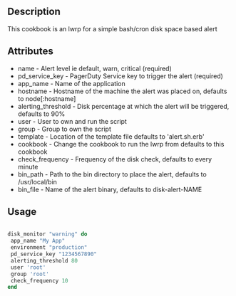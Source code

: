Description
----------

This cookbook is an lwrp for a simple bash/cron disk space based alert


Attributes
----------

* name - Alert level ie default, warn, critical (required)
* pd_service_key - PagerDuty Service key to trigger the alert (required)
* app_name - Name of the application
* hostname - Hostname of the machine the alert was placed on, defaults to node[:hostname]
* alerting_threshold - Disk percentage at which the alert will be triggered, defaults to 90%
* user - User to own and run the script 
* group - Group to own the script
* template - Location of the template file defaults to 'alert.sh.erb'
* cookbook - Change the cookbook to run the lwrp from defaults to this cookbook
* check_frequency - Frequency of the disk check, defaults to every minute
* bin_path - Path to the bin directory to place the alert, defaults to /usr/local/bin
* bin_file -  Name of the alert binary, defaults to disk-alert-NAME

Usage
--------

 ```ruby

disk_monitor "warning" do
  app_name "My App"
  environment "production"
  pd_service_key "1234567890"
  alerting_threshold 80
  user 'root'
  group 'root'
  check_frequency 10
end

```
